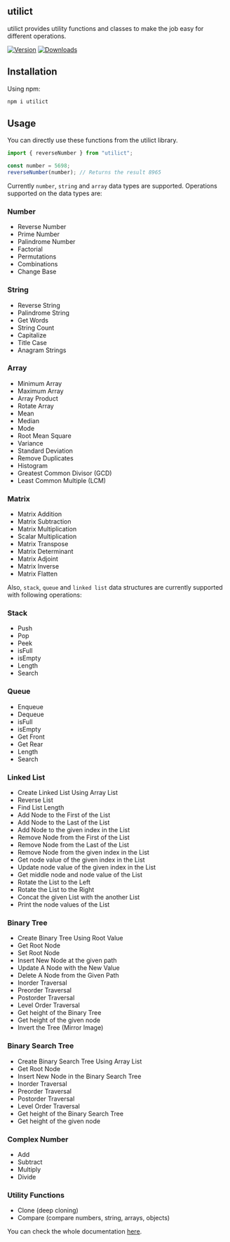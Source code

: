 ## utilict

utilict provides utility functions and classes to make the job easy for different operations.

[![Version](https://img.shields.io/npm/v/utilict)](https://www.npmjs.com/package/utilict)
[![Downloads](https://img.shields.io/npm/dm/utilict)](https://www.npmjs.com/package/utilict)

## Installation

Using npm:

```bash
npm i utilict
```

## Usage

You can directly use these functions from the utilict library.

```js copy
import { reverseNumber } from "utilict";

const number = 5698;
reverseNumber(number); // Returns the result 8965
```

Currently `number`, `string` and `array` data types are supported. Operations supported on the data types are:

### Number

- Reverse Number
- Prime Number
- Palindrome Number
- Factorial
- Permutations
- Combinations
- Change Base

### String

- Reverse String
- Palindrome String
- Get Words
- String Count
- Capitalize
- Title Case
- Anagram Strings

### Array

- Minimum Array
- Maximum Array
- Array Product
- Rotate Array
- Mean
- Median
- Mode
- Root Mean Square
- Variance
- Standard Deviation
- Remove Duplicates
- Histogram
- Greatest Common Divisor (GCD)
- Least Common Multiple (LCM)

### Matrix

- Matrix Addition
- Matrix Subtraction
- Matrix Multiplication
- Scalar Multiplication
- Matrix Transpose
- Matrix Determinant
- Matrix Adjoint
- Matrix Inverse
- Matrix Flatten

Also, `stack`, `queue` and `linked list` data structures are currently supported with following operations:

### Stack

- Push
- Pop
- Peek
- isFull
- isEmpty
- Length
- Search

### Queue

- Enqueue
- Dequeue
- isFull
- isEmpty
- Get Front
- Get Rear
- Length
- Search

### Linked List

- Create Linked List Using Array List
- Reverse List
- Find List Length
- Add Node to the First of the List
- Add Node to the Last of the List
- Add Node to the given index in the List
- Remove Node from the First of the List
- Remove Node from the Last of the List
- Remove Node from the given index in the List
- Get node value of the given index in the List
- Update node value of the given index in the List
- Get middle node and node value of the List
- Rotate the List to the Left
- Rotate the List to the Right
- Concat the given List with the another List
- Print the node values of the List

### Binary Tree

- Create Binary Tree Using Root Value
- Get Root Node
- Set Root Node
- Insert New Node at the given path
- Update A Node with the New Value
- Delete A Node from the Given Path
- Inorder Traversal
- Preorder Traversal
- Postorder Traversal
- Level Order Traversal
- Get height of the Binary Tree
- Get height of the given node
- Invert the Tree (Mirror Image)

### Binary Search Tree

- Create Binary Search Tree Using Array List
- Get Root Node
- Insert New Node in the Binary Search Tree
- Inorder Traversal
- Preorder Traversal
- Postorder Traversal
- Level Order Traversal
- Get height of the Binary Search Tree
- Get height of the given node

### Complex Number

- Add
- Subtract
- Multiply
- Divide

### Utility Functions

- Clone (deep cloning)
- Compare (compare numbers, string, arrays, objects)

You can check the whole documentation [here](https://utilict-docs.vercel.app/ "utilict library").
